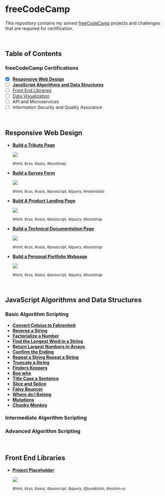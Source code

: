 # freeCodeCamp

This repository contains my solved [freeCodeCamp](https://www.freecodecamp.org) projects and challenges that are required for certification.

&nbsp;

## Table of Contents

### freeCodeCamp Certifications

- [x] [**Responsive Web Design**](https://github.com/bomholtm/fcc#responsive-web-design)
- [ ] [**JavaScript Algorithms and Data Structures**](https://github.com/bomholtm/fcc#javascript-algorithms-and-data-structures)
- [ ] [Front End Libraries](https://github.com/bomholtm/fcc#front-end-libraries)
- [ ] [Data Visualization](https://github.com/bomholtm/fcc#data-visualization)
- [ ] API and Microservices
- [ ] Information Security and Quality Assurance

&nbsp;

## Responsive Web Design

- [**Build a Tribute Page**](https://bomholtm.github.io/fcc/legacy_front_end_development/tribute_page)

  [![](_assets/README/tribute_page.png)](https://bomholtm.github.io/fcc/legacy_front_end_development/tribute_page)

  <sup>_#html, #css, #sass, #bootstrap_</sup>

- [**Build a Survey Form**](https://bomholtm.github.io/fcc/responsive_web_design/survey_form)

  [![](_assets/README/survey_form.png)](https://bomholtm.github.io/fcc/responsive_web_design/survey_form)

  <sup>_#html, #css, #sass, #javascript, #jquery, #materialize_</sup>

- [**Build A Product Landing Page**](https://bomholtm.github.io/fcc/responsive_web_design/landing_page)

  [![](_assets/README/landing_page.png)](https://bomholtm.github.io/fcc/responsive_web_design/landing_page)

  <sup>_#html, #css, #sass, #javascript, #jquery, #bootstrap_</sup>

- [**Build a Technical Documentation Page**](https://bomholtm.github.io/fcc/responsive_web_design/documentation_page)

  [![](_assets/README/documentation_page.png)](https://bomholtm.github.io/fcc/responsive_web_design/documentation_page)

  <sup>_#html, #css, #sass, #javascript, #jquery, #bootstrap_</sup>

- [**Build a Personal Portfolio Webpage**](https://bomholtm.github.io/fcc/legacy_front_end_development/personal_portfolio)

  [![](_assets/README/personal_portfolio.png)](https://bomholtm.github.io/fcc/legacy_front_end_development/personal_portfolio)

  <sup>_#html, #css, #sass, #javascript, #jquery, #bootstrap_</sup>

&nbsp;

## JavaScript Algorithms and Data Structures

### Basic Algorithm Scripting

- [**Convert Celsius to Fahrenheit**](https://github.com/bomholtm/fcc/tree/master/js_algorithms_and_data_structures/basic_algorithm_scripting/convert_celsius_to_fahrenheit.js)
- [**Reverse a String**](https://github.com/bomholtm/fcc/tree/master/js_algorithms_and_data_structures/basic_algorithm_scripting/reverse_a_string.js)
- [**Factorialize a Number**](https://github.com/bomholtm/fcc/tree/master/js_algorithms_and_data_structures/basic_algorithm_scripting/factorialize_a_number.js)
- [**Find the Longest Word in a String**](https://github.com/bomholtm/fcc/tree/master/js_algorithms_and_data_structures/basic_algorithm_scripting/find_the_longest_word_in_a_string.js)
- [**Return Largest Numbers in Arrays**](https://github.com/bomholtm/fcc/tree/master/js_algorithms_and_data_structures/basic_algorithm_scripting/return_largest_numbers_in_arrays.js)
- [**Confirm the Ending**](#)
- [**Repeat a String Repeat a String**](#)
- [**Truncate a String**](#)
- [**Finders Keepers**](#)
- [**Boo who**](#)
- [**Title Case a Sentence**](#)
- [**Slice and Splice**](#)
- [**Falsy Bouncer**](#)
- [**Where do I Belong**](#)
- [**Mutations**]()
- [**Chunky Monkey**](#)

### Intermediate Algorithm Scripting

### Advanced Algorithm Scripting


&nbsp;

## Front End Libraries

- [**Project Placeholder**](#)

  [![](_assets/README/random_quote_machine.png)](#)

  <sup>_#html, #css, #sass, #javascript, #jquery, #foundation, #motion-ui_</sup>